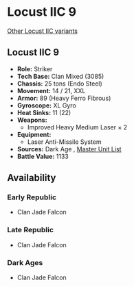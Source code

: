 # Locust IIC 9 

[Other Locust IIC variants](../locust_iic.md) 

## Locust IIC 9 

- **Role:** Striker 
- **Tech Base:** Clan Mixed (3085) 
- **Chassis:** 25 tons (Endo Steel) 
- **Movement:** 14 / 21, XXL 
- **Armor:** 89 (Heavy Ferro Fibrous) 
- **Gyroscope:** XL Gyro 
- **Heat Sinks:** 11 (22) 
- **Weapons:** 
  - Improved Heavy Medium Laser × 2 
- **Equipment:** 
  - Laser Anti-Missile System 
- **Sources:** Dark Age , [Master Unit List](http://masterunitlist.info/Unit/Details/1922/locust-iic-9) 
- **Battle Value:** 1133 

## Availability 

### Early Republic 

- Clan Jade Falcon 

### Late Republic 

- Clan Jade Falcon 

### Dark Ages 

- Clan Jade Falcon 

